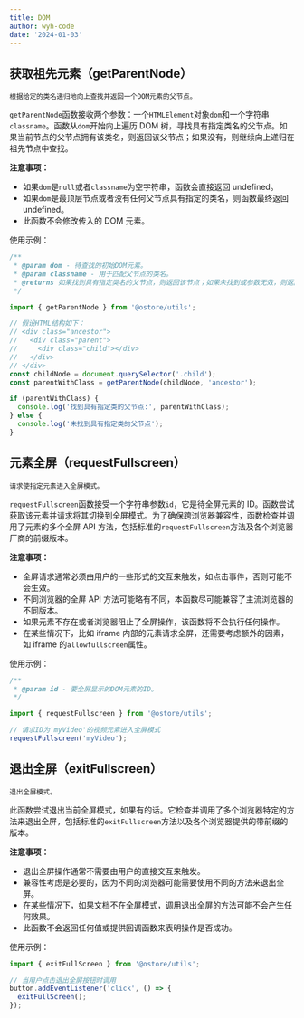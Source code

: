 ```yaml
---
title: DOM
author: wyh-code
date: '2024-01-03'
---
```


## 获取祖先元素（getParentNode）

`根据给定的类名递归地向上查找并返回一个DOM元素的父节点。`

`getParentNode`函数接收两个参数：一个`HTMLElement`对象`dom`和一个字符串`classname`。函数从`dom`开始向上遍历 DOM 树，寻找具有指定类名的父节点。如果当前节点的父节点拥有该类名，则返回该父节点；如果没有，则继续向上递归在祖先节点中查找。

<b>注意事项：</b>

- 如果`dom`是`null`或者`classname`为空字符串，函数会直接返回 undefined。
- 如果`dom`是最顶层节点或者没有任何父节点具有指定的类名，则函数最终返回 undefined。
- 此函数不会修改传入的 DOM 元素。

使用示例：

```js
/**
 * @param dom - 待查找的初始DOM元素。
 * @param classname - 用于匹配父节点的类名。
 * @returns 如果找到具有指定类名的父节点，则返回该节点；如果未找到或参数无效，则返回undefined。
 */

import { getParentNode } from '@ostore/utils';

// 假设HTML结构如下：
// <div class="ancestor">
//   <div class="parent">
//     <div class="child"></div>
//   </div>
// </div>
const childNode = document.querySelector('.child');
const parentWithClass = getParentNode(childNode, 'ancestor');

if (parentWithClass) {
  console.log('找到具有指定类的父节点:', parentWithClass);
} else {
  console.log('未找到具有指定类的父节点');
}
```

## 元素全屏（requestFullscreen）

`请求使指定元素进入全屏模式。`

`requestFullscreen`函数接受一个字符串参数`id`，它是待全屏元素的 ID。函数尝试获取该元素并请求将其切换到全屏模式。为了确保跨浏览器兼容性，函数检查并调用了元素的多个全屏 API 方法，包括标准的`requestFullscreen`方法及各个浏览器厂商的前缀版本。

<b>注意事项：</b>

- 全屏请求通常必须由用户的一些形式的交互来触发，如点击事件，否则可能不会生效。
- 不同浏览器的全屏 API 方法可能略有不同，本函数尽可能兼容了主流浏览器的不同版本。
- 如果元素不存在或者浏览器阻止了全屏操作，该函数将不会执行任何操作。
- 在某些情况下，比如 iframe 内部的元素请求全屏，还需要考虑额外的因素，如 iframe 的`allowfullscreen`属性。

使用示例：

```js
/**
 * @param id - 要全屏显示的DOM元素的ID。
 */

import { requestFullscreen } from '@ostore/utils';

// 请求ID为'myVideo'的视频元素进入全屏模式
requestFullscreen('myVideo');
```

## 退出全屏（exitFullscreen）

`退出全屏模式。`

此函数尝试退出当前全屏模式，如果有的话。它检查并调用了多个浏览器特定的方法来退出全屏，包括标准的`exitFullscreen`方法以及各个浏览器提供的带前缀的版本。

<b>注意事项：</b>

- 退出全屏操作通常不需要由用户的直接交互来触发。
- 兼容性考虑是必要的，因为不同的浏览器可能需要使用不同的方法来退出全屏。
- 在某些情况下，如果文档不在全屏模式，调用退出全屏的方法可能不会产生任何效果。
- 此函数不会返回任何值或提供回调函数来表明操作是否成功。

使用示例：

```js
import { exitFullScreen } from '@ostore/utils';

// 当用户点击退出全屏按钮时调用
button.addEventListener('click', () => {
  exitFullScreen();
});
```
